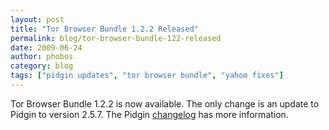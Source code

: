 ```yaml
---
layout: post
title: "Tor Browser Bundle 1.2.2 Released"
permalink: blog/tor-browser-bundle-122-released
date: 2009-06-24
author: phobos
category: blog
tags: ["pidgin updates", "tor browser bundle", "yahoo fixes"]
---
```


Tor Browser Bundle 1.2.2 is now available. The only change is an update to Pidgin to version 2.5.7. The Pidgin [changelog](http://developer.pidgin.im/wiki/ChangeLog) has more information.

